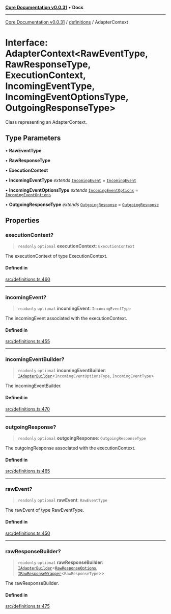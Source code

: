 [**Core Documentation v0.0.31**](../../README.md) • **Docs**

***

[Core Documentation v0.0.31](../../modules.md) / [definitions](../README.md) / AdapterContext

# Interface: AdapterContext\<RawEventType, RawResponseType, ExecutionContext, IncomingEventType, IncomingEventOptionsType, OutgoingResponseType\>

Class representing an AdapterContext.

## Type Parameters

• **RawEventType**

• **RawResponseType**

• **ExecutionContext**

• **IncomingEventType** *extends* [`IncomingEvent`](../../events/IncomingEvent/classes/IncomingEvent.md) = [`IncomingEvent`](../../events/IncomingEvent/classes/IncomingEvent.md)

• **IncomingEventOptionsType** *extends* [`IncomingEventOptions`](../../events/IncomingEvent/interfaces/IncomingEventOptions.md) = [`IncomingEventOptions`](../../events/IncomingEvent/interfaces/IncomingEventOptions.md)

• **OutgoingResponseType** *extends* [`OutgoingResponse`](../../events/OutgoingResponse/classes/OutgoingResponse.md) = [`OutgoingResponse`](../../events/OutgoingResponse/classes/OutgoingResponse.md)

## Properties

### executionContext?

> `readonly` `optional` **executionContext**: `ExecutionContext`

The executionContext of type ExecutionContext.

#### Defined in

[src/definitions.ts:460](https://github.com/stonemjs/core/blob/c4dbb69a8c86aa6134b62f7d9cac7dabb444c749/src/definitions.ts#L460)

***

### incomingEvent?

> `readonly` `optional` **incomingEvent**: `IncomingEventType`

The incomingEvent associated with the executionContext.

#### Defined in

[src/definitions.ts:455](https://github.com/stonemjs/core/blob/c4dbb69a8c86aa6134b62f7d9cac7dabb444c749/src/definitions.ts#L455)

***

### incomingEventBuilder?

> `readonly` `optional` **incomingEventBuilder**: [`IAdapterBuilder`](IAdapterBuilder.md)\<`IncomingEventOptionsType`, `IncomingEventType`\>

The incomingEventBuilder.

#### Defined in

[src/definitions.ts:470](https://github.com/stonemjs/core/blob/c4dbb69a8c86aa6134b62f7d9cac7dabb444c749/src/definitions.ts#L470)

***

### outgoingResponse?

> `readonly` `optional` **outgoingResponse**: `OutgoingResponseType`

The outgoingResponse associated with the executionContext.

#### Defined in

[src/definitions.ts:465](https://github.com/stonemjs/core/blob/c4dbb69a8c86aa6134b62f7d9cac7dabb444c749/src/definitions.ts#L465)

***

### rawEvent?

> `readonly` `optional` **rawEvent**: `RawEventType`

The rawEvent of type RawEventType.

#### Defined in

[src/definitions.ts:450](https://github.com/stonemjs/core/blob/c4dbb69a8c86aa6134b62f7d9cac7dabb444c749/src/definitions.ts#L450)

***

### rawResponseBuilder?

> `readonly` `optional` **rawResponseBuilder**: [`IAdapterBuilder`](IAdapterBuilder.md)\<[`RawResponseOptions`](RawResponseOptions.md), [`IRawResponseWrapper`](IRawResponseWrapper.md)\<`RawResponseType`\>\>

The rawResponseBuilder.

#### Defined in

[src/definitions.ts:475](https://github.com/stonemjs/core/blob/c4dbb69a8c86aa6134b62f7d9cac7dabb444c749/src/definitions.ts#L475)
